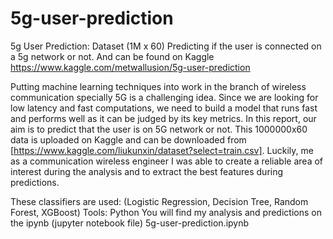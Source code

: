 # 5g-user-prediction
5g User Prediction: Dataset (1M x 60) Predicting if the user is connected on a 5g network or not. And can be found on Kaggle https://www.kaggle.com/metwallusion/5g-user-prediction

Putting machine learning techniques into work in the branch of wireless communication specially 5G is a challenging idea. Since we are looking for low latency and fast computations, we need to build a model that runs fast and performs well as it can be judged by its key metrics. In this report, our aim is to predict that the user is on 5G network or not. This 1000000x60 data is uploaded on Kaggle and can be downloaded from [https://www.kaggle.com/liukunxin/dataset?select=train.csv]. Luckily, me as a communication wireless engineer I was able to create a reliable area of interest during the analysis and to extract the best features during predictions.

These classifiers are used: (Logistic Regression, Decision Tree, Random Forest, XGBoost)
Tools: Python
You will find my analysis and predictions on the ipynb (jupyter notebook file) 5g-user-prediction.ipynb
